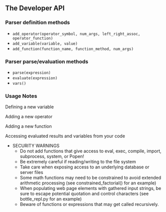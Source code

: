 ## The Developer API

### Parser definition methods

- `add_operator(operator_symbol, num_args, left_right_assoc, operator_function)`
- `add_variable(variable, value)`
- `add_function(function_name, function_method, num_args)`

### Parser parse/evaluation methods

- `parse(expression)`
- `evaluate(expression)`
- `vars()`

### Usage Notes

Defining a new variable

Adding a new operator 

Adding a new function

Accessing evaluated results and variables from your code

- SECURITY WARNINGS
  - Do not add functions that give access to eval, exec, compile, import, subprocess, system, or Popen!
  - Be extremely careful if reading/writing to the file system
  - Take care when exposing access to an underlying database or server files
  - Some math functions may need to be constrained to avoid extended arithmetic processing (see constrained_factorial() for an example)
  - When populating web page elements with gathered input strings, be sure to escape potential quotation and control characters (see bottle_repl.py for an example)
  - Beware of functions or expressions that may get called recursively.

